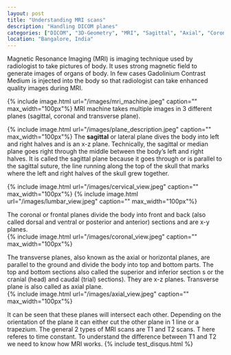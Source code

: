 ```yaml
---
layout: post
title: "Understanding MRI scans"
description: "Handling DICOM planes"
categories: ["DICOM", "3D-Geometry", "MRI", "Sagittal", "Axial", "Coronal"]
location: "Bangalore, India"
---
```


Magnetic Resonance Imaging (MRI) is imaging technique used by radiologist to take pictures of body. It uses strong magnetic field to generate images of organs of body. In few cases Gadolinium Contrast Medium is injected into the body so that radiologist can take enhanced quality images during MRI.

{% include image.html url="/images/mri_machine.jpeg" caption="" max_width="100px"%}
MRI machine takes multiple images in 3 different planes (sagittal, coronal and transverse plane).

{% include image.html url="/images/plane_description.jpeg" caption="" max_width="100px"%}
The <b>sagittal</b> or lateral plane dives the body into left and right halves and is an x-z plane. Technically, the sagittal or median plane goes right through the middle between the body’s left and right halves. It is called the sagittal plane because it goes through or is parallel to the sagittal suture, the line running along the top of the skull that marks where the left and right halves of the skull grew together.

<div>
  {% include image.html url="/images/cervical_view.jpeg" caption="" max_width="100px"%}
  {% include image.html url="/images/lumbar_view.jpeg" caption="" max_width="100px"%}
</div>

The coronal or frontal planes divide the body into front and back (also called dorsal and ventral or posterior and anterior) sections and are x-y planes.
<br>
{% include image.html url="/images/coronal_view.jpeg" caption="" max_width="100px"%}


The transverse planes, also known as the axial or horizontal planes, are parallel to the ground and divide the body into top and bottom parts. The top and bottom sections also called the superior and inferior section s or the cranial (head) and caudal (trial) sections). They are x-z planes. Transverse plane is also called as axial plane.
<br>
{% include image.html url="/images/axial_view.jpeg" caption="" max_width="100px"%}

It can be seen that these planes will intersect each other. Depending on the orientation of the plane it can either cut the other plane in 1 line or a trapezium.
The general 2 types of MRI scans are T1 and T2 scans. T here referes to time constant. To understand the difference between T1 and T2 we need to know how MRI works.
{% include test_disqus.html %}

